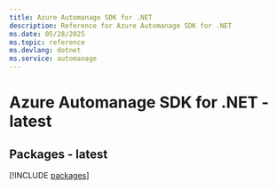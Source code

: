```yaml
---
title: Azure Automanage SDK for .NET
description: Reference for Azure Automanage SDK for .NET
ms.date: 05/28/2025
ms.topic: reference
ms.devlang: dotnet
ms.service: automanage
---
```

# Azure Automanage SDK for .NET - latest
## Packages - latest
[!INCLUDE [packages](automanage-index.md)]